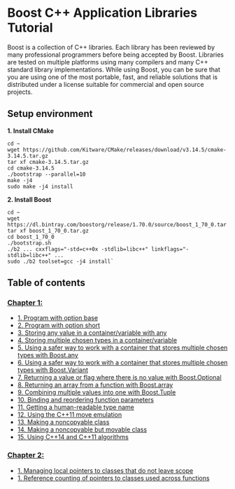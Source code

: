# Boost C++ Application Libraries Tutorial
Boost is a collection of C++ libraries. Each library has been reviewed by many professional programmers before being accepted by Boost. Libraries are tested on multiple platforms using many compilers and many C++ standard library implementations. While using Boost, you can be sure that you are using one of the most portable, fast, and reliable solutions that is distributed under a license suitable for commercial and open source projects.

## Setup environment
**1. Install CMake**
```
cd ~
wget https://github.com/Kitware/CMake/releases/download/v3.14.5/cmake-3.14.5.tar.gz
tar xf cmake-3.14.5.tar.gz
cd cmake-3.14.5
./bootstrap --parallel=10
make -j4
sudo make -j4 install
```
**2. Install Boost**
```
cd ~
wget https://dl.bintray.com/boostorg/release/1.70.0/source/boost_1_70_0.tar.gz
tar xf boost_1_70_0.tar.gz
cd boost_1_70_0
./bootstrap.sh
./b2 ... cxxflags="-std=c++0x -stdlib=libc++" linkflags="-stdlib=libc++" ...
sudo ./b2 toolset=gcc -j4 install`
```
## Table of contents

### [Chapter 1:](chapter_01/README.md)

- [1. Program with option base](chapter_01/recipe_01/README.md)
- [2. Program with option short](chapter_01/recipe_02/README.md)
- [3. Storing any value in a container/variable with any](chapter_01/recipe_03/README.md)
- [4. Storing multiple chosen types in a container/variable](chapter_01/recipe_04/README.md)
- [5. Using a safer way to work with a container that stores multiple chosen types with Boost.any](chapter_01/recipe_05/README.md)
- [6. Using a safer way to work with a container that stores multiple chosen types with Boost.Variant](chapter_01/recipe_06/README.md)
- [7. Returning a value or flag where there is no value with Boost.Optional](chapter_01/recipe_07/README.md)
- [8. Returning an array from a function with Boost.array](chapter_01/recipe_08/README.md)
- [9. Combining multiple values into one with Boost.Tuple](chapter_01/recipe_09/README.md)
- [10. Binding and reordering function parameters](chapter_01/recipe_10/README.md)
- [11. Getting a human-readable type name](chapter_01/recipe_11/README.md)
- [12. Using the C++11 move emulation](chapter_01/recipe_12/README.md)
- [13. Making a noncopyable class](chapter_01/recipe_13/README.md)
- [14. Making a noncopyable but movable class](chapter_01/recipe_14/README.md)
- [15. Using C++14 and C++11 algorithms](chapter_01/recipe_15/README.md)

### [Chapter 2:](chapter_02/README.md)

- [1. Managing local pointers to classes that do not leave scope](chapter_02/recipe_01/README.md)
- [1. Reference counting of pointers to classes used across functions](chapter_02/recipe_02/README.md)

